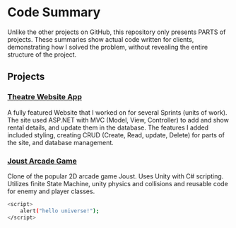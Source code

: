 # Code Summary

Unlike the other projects on GitHub, this repository only presents PARTS of projects. These summaries show actual code written for clients, demonstrating how I solved the problem, without revealing the entire structure of the project.

## Projects

### [Theatre Website App](https://github.com/MrSchaffner/Code-Summary/tree/master/Theatre_dotNet_CodeSummary)

A fully featured Website that I worked on for several Sprints (units of work). The site used ASP.NET with MVC (Model, View, Controller) to add and show rental details, and update them in the database.   The features I added included styling, creating CRUD (Create, Read, update, Delete) for parts of the site, and database management.

### [Joust Arcade Game](https://github.com/MrSchaffner/Unity/tree/master/Joust_Arcade)

Clone of the popular 2D arcade game Joust. Uses Unity with C# scripting. Utilizes finite State Machine, unity physics and collisions and reusable code for enemy and player classes.


```bash
<script>
    alert("hello universe!");
</script>
```
